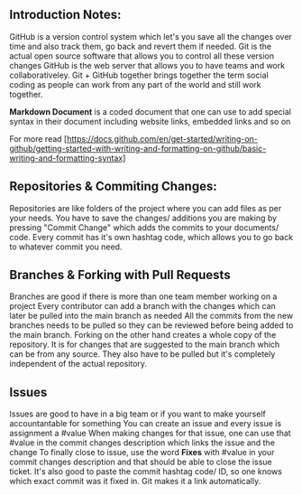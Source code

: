 ## Introduction Notes:

GitHub is a version control system which let's you save all the changes over time and also track them, go back and revert them if needed.
Git is the actual open source software that allows you to control all these version changes
GitHub is the web server that allows you to have teams and work collaborativeley.
Git + GitHub together brings together the term social coding as people can work from any part of the world and still work together.

**Markdown Document** is a coded document that one can use to add special syntax in their document including website links, embedded links and so on

For more read [https://docs.github.com/en/get-started/writing-on-github/getting-started-with-writing-and-formatting-on-github/basic-writing-and-formatting-syntax]

## Repositories & Commiting Changes:
Repositories are like folders of the project where you can add files as per your needs.
You have to save the changes/ additions you are making by pressing "Commit Change" which adds the commits to your documents/ code.
Every commit has it's own hashtag code, which allows you to go back to whatever commit you need.

## Branches & Forking with Pull Requests
Branches are good if there is more than one team member working on a project
Every contributor can add a branch with the changes which can later be pulled into the main branch as needed
All the commits from the new branches needs to be pulled so they can be reviewed before being added to the main branch.
Forking on the other hand creates a whole copy of the repository.
It is for changes that are suggested to the main branch which can be from any source.
They also have to be pulled but it's completely independent of the actual repository.

## Issues
Issues are good to have in a big team or if you want to make yourself accountantable for something
You can create an issue and every issue is assignment a #value
When making changes for that issue, one can use that #value in the commit changes description which links the issue and the change
To finally close to issue, use the word **Fixes** with #value in your commit changes description and that should be able to close the issue ticket.
It's also good to paste the commit hashtag code/ ID, so one knows which exact commit was it fixed in. Git makes it a link automatically.
